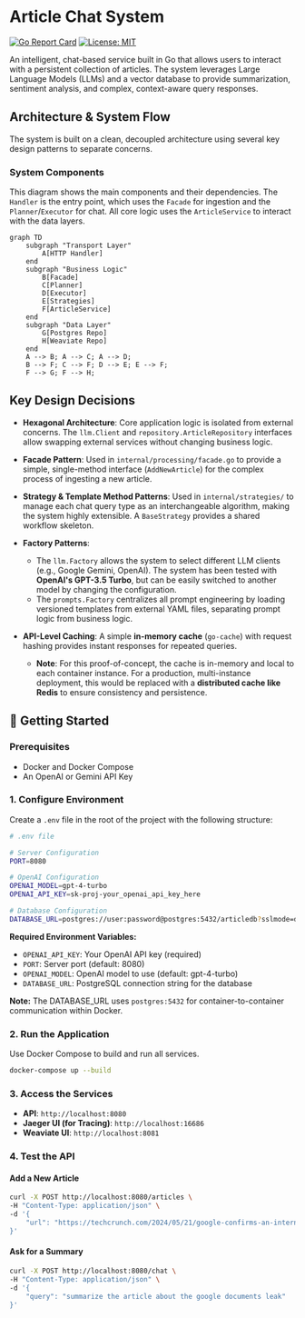 # Article Chat System

[![Go Report Card](https://goreportcard.com/badge/github.com/innadav/article-chat-system)](https://goreportcard.com/report/github.com/innadav/article-chat-system)
[![License: MIT](https://img.shields.io/badge/License-MIT-yellow.svg)](https://opensource.org/licenses/MIT)

An intelligent, chat-based service built in Go that allows users to interact with a persistent collection of articles. The system leverages Large Language Models (LLMs) and a vector database to provide summarization, sentiment analysis, and complex, context-aware query responses.

## Architecture & System Flow

The system is built on a clean, decoupled architecture using several key design patterns to separate concerns.

### System Components

This diagram shows the main components and their dependencies. The `Handler` is the entry point, which uses the `Facade` for ingestion and the `Planner`/`Executor` for chat. All core logic uses the `ArticleService` to interact with the data layers.

```mermaid
graph TD
    subgraph "Transport Layer"
        A[HTTP Handler]
    end
    subgraph "Business Logic"
        B[Facade]
        C[Planner]
        D[Executor]
        E[Strategies]
        F[ArticleService]
    end
    subgraph "Data Layer"
        G[Postgres Repo]
        H[Weaviate Repo]
    end
    A --> B; A --> C; A --> D;
    B --> F; C --> F; D --> E; E --> F;
    F --> G; F --> H;
```

## Key Design Decisions

  - **Hexagonal Architecture**: Core application logic is isolated from external concerns. The `llm.Client` and `repository.ArticleRepository` interfaces allow swapping external services without changing business logic.

  - **Facade Pattern**: Used in `internal/processing/facade.go` to provide a simple, single-method interface (`AddNewArticle`) for the complex process of ingesting a new article.

  - **Strategy & Template Method Patterns**: Used in `internal/strategies/` to manage each chat query type as an interchangeable algorithm, making the system highly extensible. A `BaseStrategy` provides a shared workflow skeleton.

  - **Factory Patterns**:

      - The `llm.Factory` allows the system to select different LLM clients (e.g., Google Gemini, OpenAI). The system has been tested with **OpenAI's GPT-3.5 Turbo**, but can be easily switched to another model by changing the configuration.
      - The `prompts.Factory` centralizes all prompt engineering by loading versioned templates from external YAML files, separating prompt logic from business logic.

  - **API-Level Caching**: A simple **in-memory cache** (`go-cache`) with request hashing provides instant responses for repeated queries.

      - **Note**: For this proof-of-concept, the cache is in-memory and local to each container instance. For a production, multi-instance deployment, this would be replaced with a **distributed cache like Redis** to ensure consistency and persistence.

## 🚀 Getting Started

### Prerequisites

  - Docker and Docker Compose
  - An OpenAI or Gemini API Key

### 1\. Configure Environment

Create a `.env` file in the root of the project with the following structure:

```bash
# .env file

# Server Configuration
PORT=8080

# OpenAI Configuration
OPENAI_MODEL=gpt-4-turbo
OPENAI_API_KEY=sk-proj-your_openai_api_key_here

# Database Configuration
DATABASE_URL=postgres://user:password@postgres:5432/articledb?sslmode=disable
```

**Required Environment Variables:**
- `OPENAI_API_KEY`: Your OpenAI API key (required)
- `PORT`: Server port (default: 8080)
- `OPENAI_MODEL`: OpenAI model to use (default: gpt-4-turbo)
- `DATABASE_URL`: PostgreSQL connection string for the database

**Note:** The DATABASE_URL uses `postgres:5432` for container-to-container communication within Docker.

### 2\. Run the Application

Use Docker Compose to build and run all services.

```bash
docker-compose up --build
```

### 3\. Access the Services

  - **API**: `http://localhost:8080`
  - **Jaeger UI (for Tracing)**: `http://localhost:16686`
  - **Weaviate UI**: `http://localhost:8081`

### 4\. Test the API

#### Add a New Article

```bash
curl -X POST http://localhost:8080/articles \
-H "Content-Type: application/json" \
-d '{
    "url": "https://techcrunch.com/2024/05/21/google-confirms-an-internal-documents-leak-detailing-how-its-search-ranking-works/"
}'
```

#### Ask for a Summary

```bash
curl -X POST http://localhost:8080/chat \
-H "Content-Type: application/json" \
-d '{
    "query": "summarize the article about the google documents leak"
}'
```